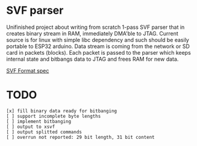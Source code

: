 # SVF parser

Unifinished project about writing from scratch 1-pass SVF parser 
that in creates binary stream in RAM, immediately DMA'ble to JTAG.
Current source is for linux with simple libc dependency and such
should be easily portable to ESP32 arduino.
Data stream is coming from the network or SD card in packets (blocks).
Each packet is passed to the parser which keeps internal state and
bitbangs data to JTAG and frees RAM for new data.

[SVF Format spec](http://www.jtagtest.com/pdf/svf_specification.pdf)

# TODO

    [x] fill binary data ready for bitbanging
    [ ] support incomplete byte lengths 
    [ ] implement bitbanging
    [ ] output to xsvf
    [ ] output splitted commands
    [ ] overrun not reported: 29 bit length, 31 bit content
